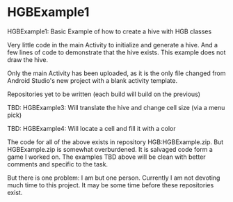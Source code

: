# HGBExample1
HGBExample1:  Basic Example of how to create a hive with HGB classes

Very little code in the main Activity to initialize and generate a hive.
And a few lines of code to demonstrate that the hive exists.
This example does not draw the hive.

Only the main Activity has been uploaded, as it is the only file changed from
Android Studio's new project with a blank activity template.

Repositories yet to be written (each build will build on the previous)

TBD:  HGBExample3:  Will translate the hive and change cell size (via a menu pick)

TBD:  HGBExample4:  Will locate a cell and fill it with a color

The code for all of the above exists in repository HGB:HGBExample.zip.  But HGBExample.zip
is somewhat overburdened.  It is salvaged code form a game I worked on.  The examples
TBD above will be clean with better comments and specific to the task.

But there is one problem:  I am but one person.  Currently I am not devoting much
time to this project.  It may be some time before these repositories exist.

